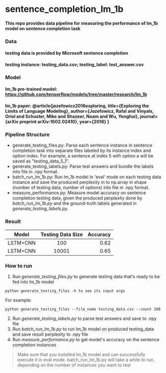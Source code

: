 # sentence_completion_lm_1b

#### This repo provides data pipeline for measuring the performance of lm_1b model on sentence completion task

### Data
#### testing data is provided by Microsoft sentence completion
#### testing instance: testing_data.csv; testing_label: test_answer.csv

### Model
#### lm_1b pre-trained model: https://github.com/tensorflow/models/tree/master/research/lm_1b
#### lm_1b paper: @article{jozefowicz2016exploring, title={Exploring the Limits of Language Modeling}, author={Jozefowicz, Rafal and Vinyals, Oriol and Schuster, Mike and Shazeer, Noam and Wu, Yonghui}, journal={arXiv preprint arXiv:1602.02410}, year={2016} }

### Pipeline Structure
* generate_testing_files.py: Parse each sentence instance in sentence completion task into separate files labeled by its instance index and option index. For example, a sentence at index 5 with option a will be saved as "testing_data_5_1".
* generate_testing_labels.py: Parse test answers and bundle the labels into file in .npy format.
* batch_run_lm_1b.py: Run lm_1b model in 'eval' mode on each testing data instance and save the produced perplexity in to np.array in shape (number of testing data, number of options) into file in .npy format.
* measure_performance.py: Measure model accuracy on sentence completion testing data, given the produced perplexity done by _batch_run_lm_1b.py_ and the ground-truth labels generated in _generate_testing_labels.py_.

### Result
| Model         | Testing Data Size | Accuracy  |
| ------------- |:-----------------:| ---------:|
| LSTM+CNN      | 100               | 0.62      |
| LSTM+CNN      | 10001             | 0.65      |

### How to run
1. Run _generate_testing_files.py_ to generate testing data that's ready to be fed into lm_1b model
```
python generate_testing_files -h to see its input args
```
For example:
```
python generate_testing_files --file_name testing_data.csv --count 100
```
2. Run _generate_testing_labels.py_ to parse test answers and save to .npy file
3. Run _batch_run_lm_1b.py_ to run lm_1b model on produced testing_data and save result perplexity to .npy file
4. Run _measure_performance.py_ to get model's accuracy on the sentence completion instances
> Make sure that you installed lm_1b model and can successfully execute it in eval mode.
> batch_run_lm_1b.py will take a while to run, depending on the number of instances you want to test
